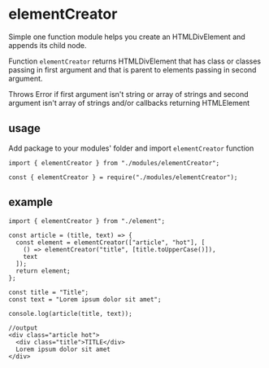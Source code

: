 # elementCreator
Simple one function module helps you create an HTMLDivElement and appends its child node.

Function `elementCreator` returns HTMLDivElement that has class or classes passing in first argument
and that is parent to elements passing in second argument.

Throws Error if first argument isn't string or array of strings and second argument isn't array of strings 
and/or callbacks returning HTMLElement
## usage

Add package to your modules' folder and import `elementCreator` function

```
import { elementCreator } from "./modules/elementCreator";
```
```
const { elementCreator } = require("./modules/elementCreator");
```

## example

```
import { elementCreator } from "./element";

const article = (title, text) => {
  const element = elementCreator(["article", "hot"], [
    () => elementCreator("title", [title.toUpperCase()]),
    text
  ]);
  return element;
};

const title = "Title";
const text = "Lorem ipsum dolor sit amet";

console.log(article(title, text));
```

```
//output
<div class="article hot">
  <div class="title">TITLE</div>
  Lorem ipsum dolor sit amet
</div>
```
